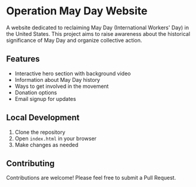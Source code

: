 # Operation May Day Website

A website dedicated to reclaiming May Day (International Workers' Day) in the United States. This project aims to raise awareness about the historical significance of May Day and organize collective action.

## Features

- Interactive hero section with background video
- Information about May Day history
- Ways to get involved in the movement
- Donation options
- Email signup for updates

## Local Development

1. Clone the repository
2. Open `index.html` in your browser
3. Make changes as needed

## Contributing

Contributions are welcome! Please feel free to submit a Pull Request.

